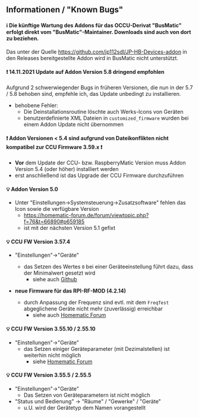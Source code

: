 ## Informationen / "Known Bugs"

#### ℹ️ Die künftige Wartung des Addons für das OCCU-Derivat "BusMatic" erfolgt direkt vom "BusMatic"-Maintainer. Downloads sind auch von dort zu beziehen.
Das unter der Quelle https://github.com/jp112sdl/JP-HB-Devices-addon in den Releases bereitgestellte Addon wird in BusMatic nicht unterstützt.

#### ❗ 14.11.2021 Update auf Addon Version 5.8 dringend empfohlen
Aufgrund 2 schwerwiegender Bugs in früheren Versionen, die nun in der 5.7 / 5.8 behoben sind, empfehle ich, das Update unbedingt zu installieren.
- behobene Fehler: 
  - Die Deinstallationsroutine löschte auch Werks-Icons von Geräten
  - benutzerdefinierte XML Dateien in `customized_firmware` wurden bei einem Addon Update nicht übernommen

#### ❗ Addon Versionen < 5.4 sind aufgrund von Dateikonflikten nicht kompatibel zur CCU Firmware 3.59.x ❗
- **Vor** dem Update der CCU- bzw. RaspberryMatic Version muss Addon Version 5.4 (oder höher) installiert werden
- erst anschließend ist das Upgrade der CCU Firmware durchzuführen


#### 💡 Addon Version 5.0
- Unter "Einstellungen->Systemsteuerung->Zusatzsoftware" fehlen das Icon sowie die verfügbare Version
  - https://homematic-forum.de/forum/viewtopic.php?f=76&t=66890#p659185
  - ist mit der nächsten Version 5.1 gefixt


#### 💡 CCU FW Version 3.57.4 
- "Einstellungen"->"Geräte"
  - das Setzen des Wertes `0` bei einer Geräteeinstellung führt dazu, dass der Minimalwert gesetzt wird
    - siehe auch [Github](https://github.com/jens-maus/RaspberryMatic/issues/1058#issuecomment-791913360)

- **neue Firmware für das RPI-RF-MOD (4.2.14)**
  - durch Anpassung der Frequenz sind evtl. mit dem `FreqTest` abgeglichene Geräte nicht mehr (zuverlässig) erreichbar
    - siehe auch [Homematic Forum](https://homematic-forum.de/forum/viewtopic.php?f=76&t=63125&p=648643#p648640)

#### 💡 CCU FW Version 3.55.10 / 2.55.10
- "Einstellungen"->"Geräte"
  - das Setzen einiger Geräteparameter (mit Dezimalstellen) ist weiterhin nicht möglich
    - siehe [Homematic Forum](https://homematic-forum.de/forum/viewtopic.php?p=638789#p638780)
  
#### 💡 CCU FW Version 3.55.5 / 2.55.5
- "Einstellungen"->"Geräte"
  - Das Setzen von Geräteparametern ist nicht möglich
- "Status und Bedienung" -> "Räume" / "Gewerke" / "Geräte"
  - u.U. wird der Gerätetyp dem Namen vorangestellt
